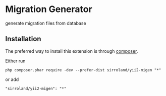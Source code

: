 Migration Generator
=======================================
generate migration files from database

Installation
------------

The preferred way to install this extension is through [composer](http://getcomposer.org/download/).

Either run

```
php composer.phar require -dev --prefer-dist sirroland/yii2-migen "*"
```

or add

```
"sirroland/yii2-migen": "*"
```